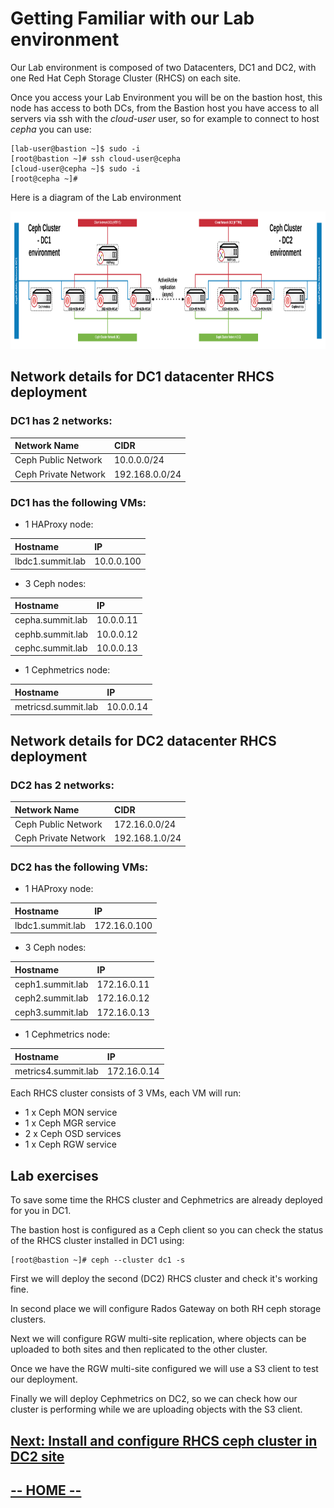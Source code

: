 # Getting Familiar with our Lab environment

Our Lab environment is composed of two Datacenters, DC1 and DC2,  with one Red Hat Ceph Storage Cluster (RHCS) on each site.

Once you access your Lab Environment you will be on the bastion host, this node has access to both DCs, from the Bastion host you have access to all servers via ssh with the *cloud-user* user, so for example to connect to host *cepha* you can use:

```
[lab-user@bastion ~]$ sudo -i
[root@bastion ~]# ssh cloud-user@cepha
[cloud-user@cepha ~]$ sudo -i
[root@cepha ~]#
```

Here is a diagram of the Lab environment

<img src="labIntro4/images/lab_description.jpg" height="220"/>


## Network details for DC1 datacenter RHCS deployment

### DC1 has 2 networks:

| Network Name     | CIDR     |
| :------------- | :------------- |
| Ceph Public Network       |    10.0.0.0/24    |
| Ceph Private Network      |    192.168.0.0/24 |

### DC1 has the following VMs:


* 1 HAProxy node:

| Hostname     | IP     |
| :------------- | :------------- |
| lbdc1.summit.lab       |  10.0.0.100      |


* 3 Ceph nodes:

| Hostname     | IP     |
| :------------- | :------------- |
| cepha.summit.lab       |  10.0.0.11     |
| cephb.summit.lab       |  10.0.0.12     |
| cephc.summit.lab       |  10.0.0.13     |  


* 1 Cephmetrics node:

| Hostname     | IP     |
| :------------- | :------------- |
| metricsd.summit.lab       |  10.0.0.14     |


## Network details for DC2 datacenter RHCS deployment

### DC2 has 2 networks:

| Network Name     | CIDR     |
| :------------- | :------------- |
| Ceph Public Network       |    172.16.0.0/24    |
| Ceph Private Network      |    192.168.1.0/24 |

### DC2 has the following VMs:

* 1 HAProxy node:

| Hostname     | IP     |
| :------------- | :------------- |
| lbdc1.summit.lab       |  172.16.0.100      |


* 3 Ceph nodes:

| Hostname     | IP     |
| :------------- | :------------- |
| ceph1.summit.lab       |  172.16.0.11     |
| ceph2.summit.lab       |  172.16.0.12     |
| ceph3.summit.lab       |  172.16.0.13     |  


* 1 Cephmetrics node:

| Hostname     | IP     |
| :------------- | :------------- |
| metrics4.summit.lab       |  172.16.0.14     |


Each RHCS cluster consists of 3 VMs, each VM will run:

* 1 x Ceph MON service
* 1 x Ceph MGR service
* 2 x Ceph OSD services
* 1 x Ceph RGW service


## Lab exercises

To save some time the RHCS cluster and Cephmetrics are already deployed for you in DC1.

The bastion host is configured as a Ceph client so you can check the status of the RHCS cluster installed in DC1 using:

```
[root@bastion ~]# ceph --cluster dc1 -s
```

First we will deploy the second (DC2) RHCS cluster and check it's working fine.

In second place we will configure Rados Gateway on both RH ceph storage clusters.

Next we will configure RGW multi-site replication, where objects can be uploaded to both sites and then replicated to the other cluster.

Once we have the RGW multi-site configured we will use a S3 client to test our deployment.

Finally we will deploy Cephmetrics on DC2, so we can check how our cluster is performing while we are uploading objects with the S3 client.


## [**Next: Install and configure RHCS ceph cluster in DC2 site**](https://redhatsummitlabs.gitlab.io/red-hat-ceph-storage-building-an-object-storage-active-active-multisite-solution/#/scenario1/01-DC2_ceph_cluster_installation)

## [**-- HOME --**](https://redhatsummitlabs.gitlab.io/red-hat-ceph-storage-building-an-object-storage-active-active-multisite-solution/#/)
